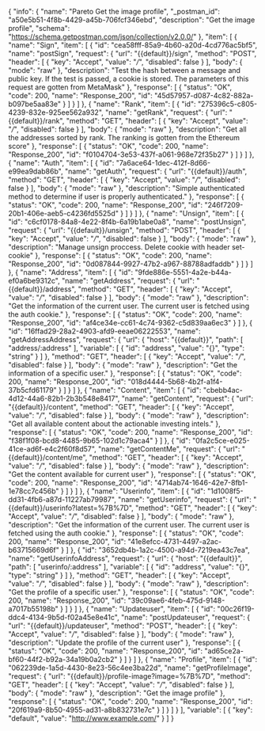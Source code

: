 {
  "info": {
    "name": "Pareto Get the image profile",
    "_postman_id": "a50e5b51-4f8b-4429-a45b-706fcf346ebd",
    "description": "Get the image profile",
    "schema": "https://schema.getpostman.com/json/collection/v2.0.0/"
  },
  "item": [
    {
      "name": "Sign",
      "item": [
        {
          "id": "cea58fff-85a9-4b60-a20d-4cd776ac5bf5",
          "name": "postSign",
          "request": {
            "url": "{{default}}/sign",
            "method": "POST",
            "header": [
              {
                "key": "Accept",
                "value": "*/*",
                "disabled": false
              }
            ],
            "body": {
              "mode": "raw"
            },
            "description": "Test the hash between a message and public key. If the test is passed, a cookie is stored. The parameters of this request are gotten from MetaMask"
          },
          "response": [
            {
              "status": "OK",
              "code": 200,
              "name": "Response_200",
              "id": "45d57957-d087-4c82-882a-b097be5aa83e"
            }
          ]
        }
      ]
    },
    {
      "name": "Rank",
      "item": [
        {
          "id": "275396c5-c805-4239-832e-925ee562a932",
          "name": "getRank",
          "request": {
            "url": "{{default}}/rank",
            "method": "GET",
            "header": [
              {
                "key": "Accept",
                "value": "*/*",
                "disabled": false
              }
            ],
            "body": {
              "mode": "raw"
            },
            "description": "Get all the addresses sorted by rank. The ranking is gotten from the Ethereum score"
          },
          "response": [
            {
              "status": "OK",
              "code": 200,
              "name": "Response_200",
              "id": "f0104704-3e53-437f-a061-968e72f35b27"
            }
          ]
        }
      ]
    },
    {
      "name": "Auth",
      "item": [
        {
          "id": "7a6ace64-1dec-412f-8d66-e99ea9dab86b",
          "name": "getAuth",
          "request": {
            "url": "{{default}}/auth",
            "method": "GET",
            "header": [
              {
                "key": "Accept",
                "value": "*/*",
                "disabled": false
              }
            ],
            "body": {
              "mode": "raw"
            },
            "description": "Simple authenticated method to determine if user is properly authenticated."
          },
          "response": [
            {
              "status": "OK",
              "code": 200,
              "name": "Response_200",
              "id": "246f7209-20b1-406e-aeb5-c4236fd5525d"
            }
          ]
        }
      ]
    },
    {
      "name": "Unsign",
      "item": [
        {
          "id": "c6cf0178-84a8-4e22-8f4b-6a19b1abe0a8",
          "name": "postUnsign",
          "request": {
            "url": "{{default}}/unsign",
            "method": "POST",
            "header": [
              {
                "key": "Accept",
                "value": "*/*",
                "disabled": false
              }
            ],
            "body": {
              "mode": "raw"
            },
            "description": "Manage unsign proccess. Delete cookie with header set-cookie"
          },
          "response": [
            {
              "status": "OK",
              "code": 200,
              "name": "Response_200",
              "id": "0d087844-9927-47b2-a967-88788adfaddb"
            }
          ]
        }
      ]
    },
    {
      "name": "Address",
      "item": [
        {
          "id": "9fde886e-5551-4a2e-b44a-ef0a6be9312c",
          "name": "getAddress",
          "request": {
            "url": "{{default}}/address",
            "method": "GET",
            "header": [
              {
                "key": "Accept",
                "value": "*/*",
                "disabled": false
              }
            ],
            "body": {
              "mode": "raw"
            },
            "description": "Get the information of the current user. The current user is fetched using the auth cookie."
          },
          "response": [
            {
              "status": "OK",
              "code": 200,
              "name": "Response_200",
              "id": "af4ce34e-cc61-4c74-9362-c5d839aa6ec3"
            }
          ]
        },
        {
          "id": "16ffad29-28a2-4903-afd9-eeae06222553",
          "name": "getAddressAddress",
          "request": {
            "url": {
              "host": "{{default}}",
              "path": [
                "address/:address"
              ],
              "variable": [
                {
                  "id": "address",
                  "value": "{}",
                  "type": "string"
                }
              ]
            },
            "method": "GET",
            "header": [
              {
                "key": "Accept",
                "value": "*/*",
                "disabled": false
              }
            ],
            "body": {
              "mode": "raw"
            },
            "description": "Get the information of a specific user."
          },
          "response": [
            {
              "status": "OK",
              "code": 200,
              "name": "Response_200",
              "id": "018d4444-5b68-4b2f-a1f4-37b5cfd61179"
            }
          ]
        }
      ]
    },
    {
      "name": "Content",
      "item": [
        {
          "id": "cbebb4ac-4d12-44a6-82b1-2b3b548e8417",
          "name": "getContent",
          "request": {
            "url": "{{default}}/content",
            "method": "GET",
            "header": [
              {
                "key": "Accept",
                "value": "*/*",
                "disabled": false
              }
            ],
            "body": {
              "mode": "raw"
            },
            "description": "Get all available content about the actionable investing intels."
          },
          "response": [
            {
              "status": "OK",
              "code": 200,
              "name": "Response_200",
              "id": "f38f1f08-bcd8-4485-9b65-102d1c79aca4"
            }
          ]
        },
        {
          "id": "0fa2c5ce-e025-41ce-ad6f-e4c2f60f8d57",
          "name": "getContentMe",
          "request": {
            "url": "{{default}}/content/me",
            "method": "GET",
            "header": [
              {
                "key": "Accept",
                "value": "*/*",
                "disabled": false
              }
            ],
            "body": {
              "mode": "raw"
            },
            "description": "Get the content available for current user"
          },
          "response": [
            {
              "status": "OK",
              "code": 200,
              "name": "Response_200",
              "id": "4714ab74-1646-42e7-8fb1-1e78cc7c456b"
            }
          ]
        }
      ]
    },
    {
      "name": "Userinfo",
      "item": [
        {
          "id": "1d1008f5-dd31-4fb6-a87d-11227ab79987",
          "name": "getUserinfo",
          "request": {
            "url": "{{default}}/userinfo?latest=%7B%7D",
            "method": "GET",
            "header": [
              {
                "key": "Accept",
                "value": "*/*",
                "disabled": false
              }
            ],
            "body": {
              "mode": "raw"
            },
            "description": "Get the information of the current user. The current user is fetched using the auth cookie."
          },
          "response": [
            {
              "status": "OK",
              "code": 200,
              "name": "Response_200",
              "id": "41e8efcc-4731-4497-a2ac-b63715669d6f"
            }
          ]
        },
        {
          "id": "3652db4b-1a2c-4500-a94d-7219ea43c7ea",
          "name": "getUserinfoAddress",
          "request": {
            "url": {
              "host": "{{default}}",
              "path": [
                "userinfo/:address"
              ],
              "variable": [
                {
                  "id": "address",
                  "value": "{}",
                  "type": "string"
                }
              ]
            },
            "method": "GET",
            "header": [
              {
                "key": "Accept",
                "value": "*/*",
                "disabled": false
              }
            ],
            "body": {
              "mode": "raw"
            },
            "description": "Get the profile of a specific user."
          },
          "response": [
            {
              "status": "OK",
              "code": 200,
              "name": "Response_200",
              "id": "39c09ae6-4feb-475d-9148-a7017b55198b"
            }
          ]
        }
      ]
    },
    {
      "name": "Updateuser",
      "item": [
        {
          "id": "00c26f19-ddc4-4134-9b5d-f02a45e8e41c",
          "name": "postUpdateuser",
          "request": {
            "url": "{{default}}/updateuser",
            "method": "POST",
            "header": [
              {
                "key": "Accept",
                "value": "*/*",
                "disabled": false
              }
            ],
            "body": {
              "mode": "raw"
            },
            "description": "Update the profile of the current user"
          },
          "response": [
            {
              "status": "OK",
              "code": 200,
              "name": "Response_200",
              "id": "ad65ce2a-bf60-44f2-b92a-34a19b0a2cb2"
            }
          ]
        }
      ]
    },
    {
      "name": "Profile",
      "item": [
        {
          "id": "062239de-1a5d-4430-8e23-56c4ee3ba22d",
          "name": "getProfileImage",
          "request": {
            "url": "{{default}}/profile-image?image=%7B%7D",
            "method": "GET",
            "header": [
              {
                "key": "Accept",
                "value": "*/*",
                "disabled": false
              }
            ],
            "body": {
              "mode": "raw"
            },
            "description": "Get the image profile"
          },
          "response": [
            {
              "status": "OK",
              "code": 200,
              "name": "Response_200",
              "id": "20f619a9-8b50-4955-ad31-a8b832731e7c"
            }
          ]
        }
      ]
    }
  ],
  "variable": [
    {
      "key": "default",
      "value": "http://www.example.com/"
    }
  ]
}